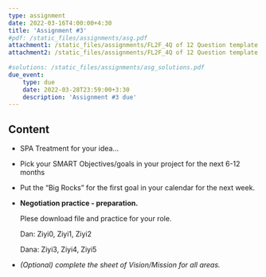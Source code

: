 ```yaml
---
type: assignment
date: 2022-03-16T4:00:00+4:30
title: 'Assignment #3'
#pdf: /static_files/assignments/asg.pdf
attachment1: /static_files/assignments/FL2F_4Q of 12 Question template.pptx
attachment2: /static_files/assignments/FL2F_4Q of 12 Question template.pptx
      
#solutions: /static_files/assignments/asg_solutions.pdf
due_event: 
    type: due
    date: 2022-03-28T23:59:00+3:30
    description: 'Assignment #3 due'
---
```

## Content
- SPA Treatment for your idea…
- Pick your SMART Objectives/goals in your project for the next 6-12 months
- Put the “Big Rocks” for the first goal in your calendar for the next week.
- **Negotiation practice - preparation.**
    
    Plese download file and practice for your role.
    
    Dan:  Ziyi0, Ziyi1, Ziyi2
    
    Dana: Ziyi3, Ziyi4, Ziyi5 
    
- *(Optional) complete the sheet of Vision/Mission for all areas.*

